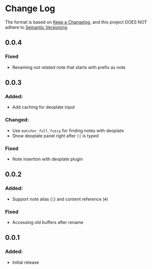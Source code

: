 # Change Log

The format is based on [Keep a Changelog](https://keepachangelog.com/en/1.0.0/), and this project DOES NOT adhere
to [Semantic Versioning](https://semver.org/spec/v2.0.0.html).

## 0.0.4

### Fixed

- Renaming not related note that starts with prefix as note

## 0.0.3

### Added:

- Add caching for deoplate input

### Changed:

- Use `matcher_full_fuzzy` for finding notes with deoplate
- Show deoplate panel right after `[[` is typed

### Fixed

- Note insertion with deoplate plugin

## 0.0.2

### Added:

- Support note alias (`|`) and content reference (`#`)

### Fixed

- Accessing old buffers after rename

## 0.0.1

### Added:

- Initial release
